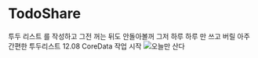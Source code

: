 # TodoShare
투두 리스트 를 작성하고 그전 꺼는 뒤도 안돌아볼꺼 그저 하루 하루 만 쓰고 버릴 아주 간편한 투두리스트 
12.08 CoreData 작업 시작
![오늘만 산다](https://user-images.githubusercontent.com/118997493/205256641-bad7b950-5a61-4e6d-8572-c3be2bbc8860.png)
